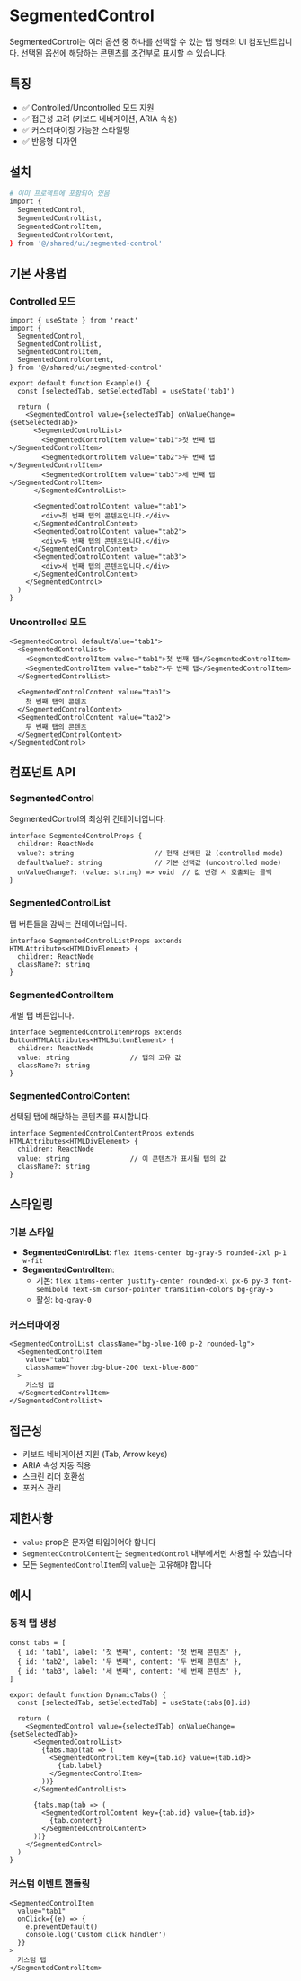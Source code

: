 # SegmentedControl

SegmentedControl는 여러 옵션 중 하나를 선택할 수 있는 탭 형태의 UI 컴포넌트입니다. 선택된 옵션에 해당하는 콘텐츠를 조건부로 표시할 수 있습니다.

## 특징

- ✅ Controlled/Uncontrolled 모드 지원
- ✅ 접근성 고려 (키보드 네비게이션, ARIA 속성)
- ✅ 커스터마이징 가능한 스타일링
- ✅ 반응형 디자인

## 설치

```bash
# 이미 프로젝트에 포함되어 있음
import {
  SegmentedControl,
  SegmentedControlList,
  SegmentedControlItem,
  SegmentedControlContent,
} from '@/shared/ui/segmented-control'
```

## 기본 사용법

### Controlled 모드

```tsx
import { useState } from 'react'
import {
  SegmentedControl,
  SegmentedControlList,
  SegmentedControlItem,
  SegmentedControlContent,
} from '@/shared/ui/segmented-control'

export default function Example() {
  const [selectedTab, setSelectedTab] = useState('tab1')

  return (
    <SegmentedControl value={selectedTab} onValueChange={setSelectedTab}>
      <SegmentedControlList>
        <SegmentedControlItem value="tab1">첫 번째 탭</SegmentedControlItem>
        <SegmentedControlItem value="tab2">두 번째 탭</SegmentedControlItem>
        <SegmentedControlItem value="tab3">세 번째 탭</SegmentedControlItem>
      </SegmentedControlList>
      
      <SegmentedControlContent value="tab1">
        <div>첫 번째 탭의 콘텐츠입니다.</div>
      </SegmentedControlContent>
      <SegmentedControlContent value="tab2">
        <div>두 번째 탭의 콘텐츠입니다.</div>
      </SegmentedControlContent>
      <SegmentedControlContent value="tab3">
        <div>세 번째 탭의 콘텐츠입니다.</div>
      </SegmentedControlContent>
    </SegmentedControl>
  )
}
```

### Uncontrolled 모드

```tsx
<SegmentedControl defaultValue="tab1">
  <SegmentedControlList>
    <SegmentedControlItem value="tab1">첫 번째 탭</SegmentedControlItem>
    <SegmentedControlItem value="tab2">두 번째 탭</SegmentedControlItem>
  </SegmentedControlList>
  
  <SegmentedControlContent value="tab1">
    첫 번째 탭의 콘텐츠
  </SegmentedControlContent>
  <SegmentedControlContent value="tab2">
    두 번째 탭의 콘텐츠
  </SegmentedControlContent>
</SegmentedControl>
```

## 컴포넌트 API

### SegmentedControl

SegmentedControl의 최상위 컨테이너입니다.

```tsx
interface SegmentedControlProps {
  children: ReactNode
  value?: string                    // 현재 선택된 값 (controlled mode)
  defaultValue?: string             // 기본 선택값 (uncontrolled mode)
  onValueChange?: (value: string) => void  // 값 변경 시 호출되는 콜백
}
```

### SegmentedControlList

탭 버튼들을 감싸는 컨테이너입니다.

```tsx
interface SegmentedControlListProps extends HTMLAttributes<HTMLDivElement> {
  children: ReactNode
  className?: string
}
```

### SegmentedControlItem

개별 탭 버튼입니다.

```tsx
interface SegmentedControlItemProps extends ButtonHTMLAttributes<HTMLButtonElement> {
  children: ReactNode
  value: string               // 탭의 고유 값
  className?: string
}
```

### SegmentedControlContent

선택된 탭에 해당하는 콘텐츠를 표시합니다.

```tsx
interface SegmentedControlContentProps extends HTMLAttributes<HTMLDivElement> {
  children: ReactNode
  value: string               // 이 콘텐츠가 표시될 탭의 값
  className?: string
}
```

## 스타일링

### 기본 스타일

- **SegmentedControlList**: `flex items-center bg-gray-5 rounded-2xl p-1 w-fit`
- **SegmentedControlItem**: 
  - 기본: `flex items-center justify-center rounded-xl px-6 py-3 font-semibold text-sm cursor-pointer transition-colors bg-gray-5`
  - 활성: `bg-gray-0`

### 커스터마이징

```tsx
<SegmentedControlList className="bg-blue-100 p-2 rounded-lg">
  <SegmentedControlItem 
    value="tab1" 
    className="hover:bg-blue-200 text-blue-800"
  >
    커스텀 탭
  </SegmentedControlItem>
</SegmentedControlList>
```

## 접근성

- 키보드 네비게이션 지원 (Tab, Arrow keys)
- ARIA 속성 자동 적용
- 스크린 리더 호환성
- 포커스 관리

## 제한사항

- `value` prop은 문자열 타입이어야 합니다
- `SegmentedControlContent`는 `SegmentedControl` 내부에서만 사용할 수 있습니다
- 모든 `SegmentedControlItem`의 `value`는 고유해야 합니다

## 예시

### 동적 탭 생성

```tsx
const tabs = [
  { id: 'tab1', label: '첫 번째', content: '첫 번째 콘텐츠' },
  { id: 'tab2', label: '두 번째', content: '두 번째 콘텐츠' },
  { id: 'tab3', label: '세 번째', content: '세 번째 콘텐츠' },
]

export default function DynamicTabs() {
  const [selectedTab, setSelectedTab] = useState(tabs[0].id)

  return (
    <SegmentedControl value={selectedTab} onValueChange={setSelectedTab}>
      <SegmentedControlList>
        {tabs.map(tab => (
          <SegmentedControlItem key={tab.id} value={tab.id}>
            {tab.label}
          </SegmentedControlItem>
        ))}
      </SegmentedControlList>
      
      {tabs.map(tab => (
        <SegmentedControlContent key={tab.id} value={tab.id}>
          {tab.content}
        </SegmentedControlContent>
      ))}
    </SegmentedControl>
  )
}
```

### 커스텀 이벤트 핸들링

```tsx
<SegmentedControlItem 
  value="tab1" 
  onClick={(e) => {
    e.preventDefault()
    console.log('Custom click handler')
  }}
>
  커스텀 탭
</SegmentedControlItem>
``` 
